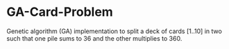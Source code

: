 # GA-Card-Problem
Genetic algorithm (GA) implementation to split a deck of cards [1..10] in two such that one pile sums to 36 and the other multiplies to 360.
